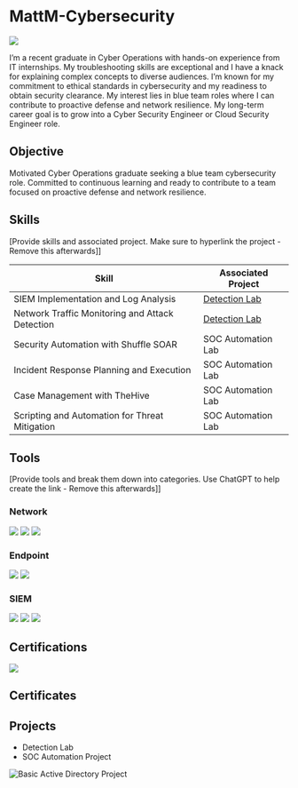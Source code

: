 # MattM-Cybersecurity
<a href="https://www.linkedin.com/in/mattmoellercyber/"><img src="https://img.shields.io/badge/-LinkedIn-0072b1?&style=for-the-badge&logo=linkedin&logoColor=white" /></a>

I’m a recent graduate in Cyber Operations with hands-on experience from IT internships. My troubleshooting skills are exceptional and I have a knack for explaining complex concepts to diverse audiences. I’m known for my commitment to ethical standards in cybersecurity and my readiness to obtain security clearance. My interest lies in blue team roles where I can contribute to proactive defense and network resilience. My long-term career goal is to grow into a Cyber Security Engineer or Cloud Security Engineer role.

## Objective
Motivated Cyber Operations graduate seeking a blue team cybersecurity role. Committed to continuous learning and ready to contribute to a team focused on proactive defense and network resilience.

## Skills
[Provide skills and associated project. Make sure to hyperlink the project - Remove this afterwards]]

| Skill                                         | Associated Project         |
|-----------------------------------------------|----------------------------|
| SIEM Implementation and Log Analysis          | <a href="https://google.com">Detection Lab</a>|
| Network Traffic Monitoring and Attack Detection | <a href="https://google.com">Detection Lab</a>|
| Security Automation with Shuffle SOAR         | SOC Automation Lab|
| Incident Response Planning and Execution      | SOC Automation Lab|
| Case Management with TheHive                  | SOC Automation Lab|
| Scripting and Automation for Threat Mitigation | SOC Automation Lab|

## Tools
[Provide tools and break them down into categories. Use ChatGPT to help create the link - Remove this afterwards]]

### Network
<div>
    <img src="https://img.shields.io/badge/-Wireshark-1679A7?&style=for-the-badge&logo=Wireshark&logoColor=white" />
    <img src="https://img.shields.io/badge/-Suricata-EF3B2D?&style=for-the-badge&logo=Suricata&logoColor=white" />
    <img src="https://img.shields.io/badge/-Zeek-777BB4?&style=for-the-badge&logo=Zeek&logoColor=white" />
</div>

### Endpoint
<div>
    <img src="https://img.shields.io/badge/-Microsoft_Defender_for_Endpoint-00A4EF?&style=for-the-badge&logo=Microsoft&logoColor=white" />
    <img src="https://img.shields.io/badge/-Velociraptor-4B275F?&style=for-the-badge&logo=Velociraptor&logoColor=white" />
</div>

### SIEM
<div>
    <img src="https://img.shields.io/badge/-Microsoft_Sentinel-0078D4?&style=for-the-badge&logo=Microsoft&logoColor=white" />
    <img src="https://img.shields.io/badge/-Splunk-000000?&style=for-the-badge&logo=Splunk&logoColor=white" />
    <img src="https://img.shields.io/badge/-Elastic-005571?&style=for-the-badge&logo=Elastic&logoColor=white" />
</div>

## Certifications
<div>
<a href="https://www.credly.com/badges/418f081e-c21f-42c3-b88c-bcc4c0bcd573/linked_in_profile"><img src="https://img.shields.io/badge/-Security%2B-FF0000?&style=for-the-badge&logo=CompTIA&logoColor=white" /></a>
</div>

## Certificates

## Projects
- Detection Lab
- SOC Automation Project

![Basic Active Directory Project](https://github.com/MattMCyber/MattM-Cybersecurity/assets/35616626/ded03ade-d075-4e40-a45f-eddfaa1e3d06)


